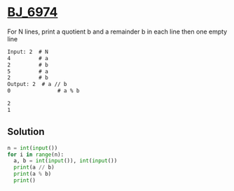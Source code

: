 # [BJ_6974](https://acmicpc.net/problem/6974)

For N lines, print a quotient b and a remainder b in each line then one empty line

```txt
Input: 2  # N
4         # a
2         # b
5         # a
2         # b
Output: 2  # a // b
0               # a % b

2
1
```

## Solution

```py
n = int(input())
for i in range(n):
  a, b = int(input()), int(input())
  print(a // b)
  print(a % b)
  print()
```
